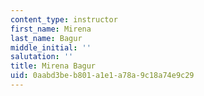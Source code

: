 ```yaml
---
content_type: instructor
first_name: Mirena
last_name: Bagur
middle_initial: ''
salutation: ''
title: Mirena Bagur
uid: 0aabd3be-b801-a1e1-a78a-9c18a74e9c29
---
```


